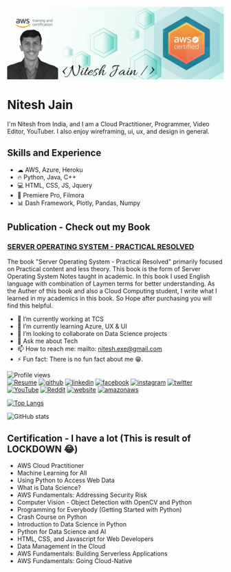 ![AWS Cloud Practitioner](https://github.com/initeshjain/initeshjain/blob/main/Banner_1500x500.png)

# Nitesh Jain
I'm Nitesh from India, and I am a Cloud Practitioner, Programmer, Video Editor, YouTuber. I also enjoy wireframing, ui, ux, and design in general. 

## Skills and Experience
* ☁ AWS, Azure, Heroku
* 🔥 Python, Java, C++
* 💻 HTML, CSS, JS, Jquery
* 🎥 Premiere Pro, Filmora
* 📊 Dash Framework, Plotly, Pandas, Numpy

## Publication - Check out my Book
### [SERVER OPERATING SYSTEM - PRACTICAL RESOLVED](https://www.amazon.in/dp/B08DN24G5P) 
The book "Server Operating System - Practical Resolved" primarily focused on Practical content and less theory. This book is the form of Server Operating System Notes taught in academic. In this book I used English language with combination of Laymen terms for better understanding. As the Auther of this book and also a Cloud Computing student, I write what I learned in my academics in this book. So Hope after purchasing you will find this helpful.

- 🔭 I’m currently working at TCS 
- 🌱 I’m currently learning Azure, UX & UI
- 👯 I’m looking to collaborate on Data Science projects 
- 💬 Ask me about Tech 
- 📫 How to reach me: mailto: nitesh.exe@gmail.com 
- ⚡ Fun fact: There is no fun fact about me 😁. 

![Profile views](https://gpvc.arturio.dev/initeshjain)  
[<img src='https://cdn.jsdelivr.net/npm/simple-icons@3.0.1/icons/readthedocs.svg' alt='Resume' height='40'>](https://drive.google.com/file/d/1PchoDGcKEq4ySianstfoJRhEHRy8De8-/view?usp=sharing)
[<img src='https://cdn.jsdelivr.net/npm/simple-icons@3.0.1/icons/github.svg' alt='github' height='40'>](https://github.com/initeshjain)  [<img src='https://cdn.jsdelivr.net/npm/simple-icons@3.0.1/icons/linkedin.svg' alt='linkedin' height='40'>](https://www.linkedin.com/in/initeshjain/)  [<img src='https://cdn.jsdelivr.net/npm/simple-icons@3.0.1/icons/facebook.svg' alt='facebook' height='40'>](https://www.facebook.com/initeshjain)  [<img src='https://cdn.jsdelivr.net/npm/simple-icons@3.0.1/icons/instagram.svg' alt='instagram' height='40'>](https://www.instagram.com/initeshjain/)  [<img src='https://cdn.jsdelivr.net/npm/simple-icons@3.0.1/icons/twitter.svg' alt='twitter' height='40'>](https://twitter.com/initeshjain)  [<img src='https://cdn.jsdelivr.net/npm/simple-icons@3.0.1/icons/youtube.svg' alt='YouTube' height='40'>](https://www.youtube.com/channel/techpy)  [<img src='https://cdn.jsdelivr.net/npm/simple-icons@3.0.1/icons/reddit.svg' alt='Reddit' height='40'>](https://www.reddit.com/user/initeshjain)  [<img src='https://cdn.jsdelivr.net/npm/simple-icons@3.0.1/icons/icloud.svg' alt='website' height='40'>](techpy.in)  [<img src='https://cdn.jsdelivr.net/npm/simple-icons@3.0.1/icons/amazonaws.svg' alt='amazonaws' height='40'>](https://drive.google.com/file/d/1tkxeXQCy5sgh2Gz5iq1QARe5xK1Ekj3c/view)  

[![Top Langs](https://github-readme-stats.vercel.app/api/top-langs/?username=initeshjain)](https://github.com/anuraghazra/github-readme-stats)

![GitHub stats](https://github-readme-stats.vercel.app/api?username=initeshjain&show_icons=true)  

## Certification - I have a lot (This is result of LOCKDOWN 😂)
* AWS Cloud Practitioner 
* Machine Learning for All 
* Using Python to Access Web Data 
* What is Data Science? 
* AWS Fundamentals: Addressing Security Risk 
* Computer Vision - Object Detection with OpenCV and Python 
* Programming for Everybody (Getting Started with Python) 
* Crash Course on Python 
* Introduction to Data Science in Python 
* Python for Data Science and AI 
* HTML, CSS, and Javascript for Web Developers 
* Data Management in the Cloud 
* AWS Fundamentals: Building Serverless Applications 
* AWS Fundamentals: Going Cloud-Native 

